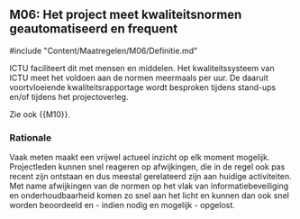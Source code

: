 ## M06: Het project meet kwaliteitsnormen geautomatiseerd en frequent

#include "Content/Maatregelen/M06/Definitie.md"

ICTU faciliteert dit met mensen en middelen. Het kwaliteitssysteem van ICTU meet het voldoen aan de normen meermaals per uur. De daaruit voortvloeiende kwaliteitsrapportage wordt besproken tijdens stand-ups en/of tijdens het projectoverleg.

Zie ook {{M10}}.

### Rationale

Vaak meten maakt een vrijwel actueel inzicht op elk moment mogelijk. Projectleden kunnen snel reageren op afwijkingen, die in de regel ook pas recent zijn ontstaan en dus meestal gerelateerd zijn aan huidige activiteiten. Met name afwijkingen van de normen op het vlak van informatiebeveiliging en onderhoudbaarheid komen zo snel aan het licht en kunnen dan ook snel worden beoordeeld en - indien nodig en mogelijk - opgelost.
